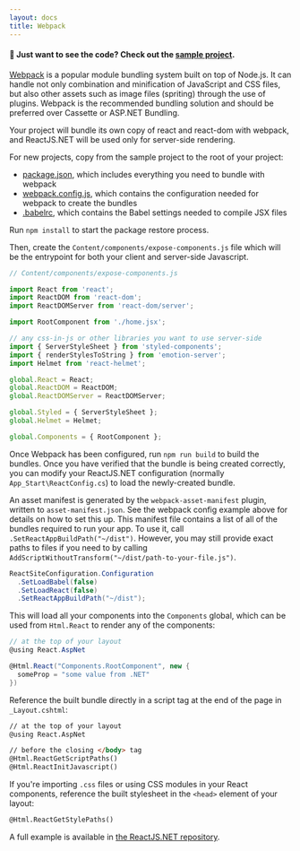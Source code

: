 ```yaml
---
layout: docs
title: Webpack
---
```


#### 👀  Just want to see the code? Check out the [sample project](https://github.com/reactjs/React.NET/tree/master/src/React.Sample.Webpack.CoreMvc).

[Webpack](https://webpack.js.org/) is a popular module bundling system built on top of Node.js. It can handle not only combination and minification of JavaScript and CSS files, but also other assets such as image files (spriting) through the use of plugins. Webpack is the recommended bundling solution and should be preferred over Cassette or ASP.NET Bundling.

Your project will bundle its own copy of react and react-dom with webpack, and ReactJS.NET will be used only for server-side rendering.

For new projects, copy from the sample project to the root of your project:

- [package.json](https://github.com/reactjs/React.NET/blob/master/src/React.Sample.Webpack.CoreMvc/package.json), which includes everything you need to bundle with webpack
- [webpack.config.js](https://github.com/reactjs/React.NET/blob/master/src/React.Sample.Webpack.CoreMvc/webpack.config.js), which contains the configuration needed for webpack to create the bundles
- [.babelrc](https://github.com/reactjs/React.NET/blob/master/src/React.Sample.Webpack.CoreMvc/.babelrc), which contains the Babel settings needed to compile JSX files

Run `npm install` to start the package restore process.

Then, create the `Content/components/expose-components.js` file which will be the entrypoint for both your client and server-side Javascript.

```javascript
// Content/components/expose-components.js

import React from 'react';
import ReactDOM from 'react-dom';
import ReactDOMServer from 'react-dom/server';

import RootComponent from './home.jsx';

// any css-in-js or other libraries you want to use server-side
import { ServerStyleSheet } from 'styled-components';
import { renderStylesToString } from 'emotion-server';
import Helmet from 'react-helmet';

global.React = React;
global.ReactDOM = ReactDOM;
global.ReactDOMServer = ReactDOMServer;

global.Styled = { ServerStyleSheet };
global.Helmet = Helmet;

global.Components = { RootComponent };
```

Once Webpack has been configured, run `npm run build` to build the bundles. Once you have verified that the bundle is being created correctly, you can modify your ReactJS.NET configuration (normally `App_Start\ReactConfig.cs`) to load the newly-created bundle.

An asset manifest is generated by the `webpack-asset-manifest` plugin, written to `asset-manifest.json`. See the webpack config example above for details on how to set this up. This manifest file contains a list of all of the bundles required to run your app. To use it, call `.SetReactAppBuildPath("~/dist")`. However, you may still provide exact paths to files if you need to by calling `AddScriptWithoutTransform("~/dist/path-to-your-file.js")`.

```csharp
ReactSiteConfiguration.Configuration
  .SetLoadBabel(false)
  .SetLoadReact(false)
  .SetReactAppBuildPath("~/dist");
```

This will load all your components into the `Components` global, which can be used from `Html.React` to render any of the components:

```csharp
// at the top of your layout
@using React.AspNet

@Html.React("Components.RootComponent", new {
  someProp = "some value from .NET"
})
```

Reference the built bundle directly in a script tag at the end of the page in `_Layout.cshtml`:

```html
// at the top of your layout
@using React.AspNet

// before the closing </body> tag
@Html.ReactGetScriptPaths()
@Html.ReactInitJavascript()
```

If you're importing `.css` files or using CSS modules in your React components, reference the built stylesheet in the `<head>` element of your layout:

```html
@Html.ReactGetStylePaths()
```

A full example is available in [the ReactJS.NET repository](https://github.com/reactjs/React.NET/tree/master/src/React.Sample.Webpack.CoreMvc).
